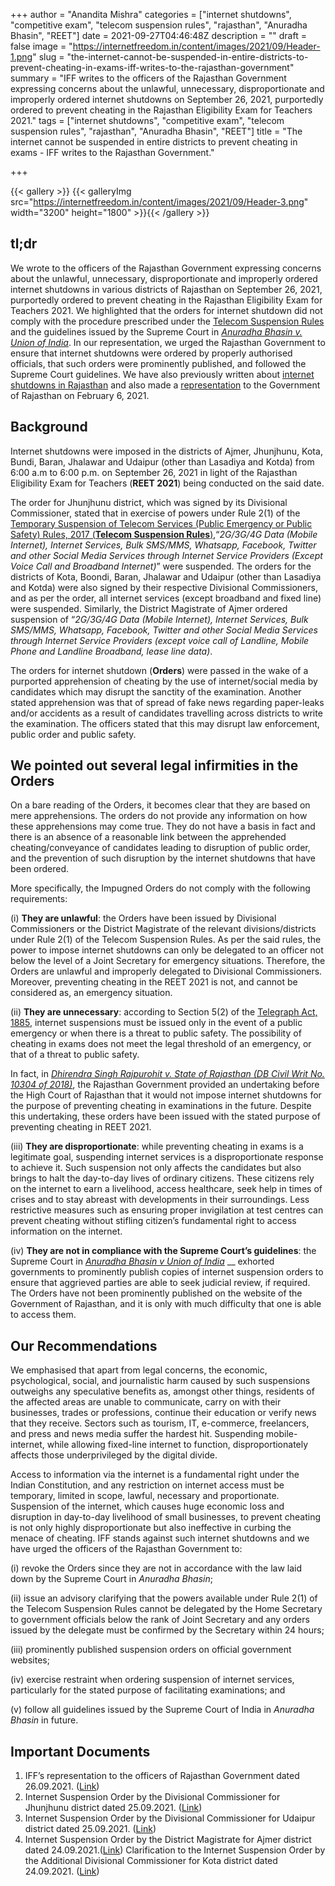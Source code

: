 +++
author = "Anandita Mishra"
categories = ["internet shutdowns", "competitive exam", "telecom suspension rules", "rajasthan", "Anuradha Bhasin", "REET"]
date = 2021-09-27T04:46:48Z
description = ""
draft = false
image = "https://internetfreedom.in/content/images/2021/09/Header-1.png"
slug = "the-internet-cannot-be-suspended-in-entire-districts-to-prevent-cheating-in-exams-iff-writes-to-the-rajasthan-government"
summary = "IFF writes to the officers of the Rajasthan Government expressing concerns about the unlawful, unnecessary, disproportionate and improperly ordered internet shutdowns on September 26, 2021, purportedly ordered to prevent cheating in the Rajasthan Eligibility Exam for Teachers 2021."
tags = ["internet shutdowns", "competitive exam", "telecom suspension rules", "rajasthan", "Anuradha Bhasin", "REET"]
title = "The internet cannot be suspended in entire districts to prevent cheating in exams - IFF writes to the Rajasthan Government."

+++


{{< gallery >}}
{{< galleryImg  src="https://internetfreedom.in/content/images/2021/09/Header-3.png" width="3200" height="1800" >}}{{< /gallery >}}

>>>> <form><script src="https://checkout.razorpay.com/v1/payment-button.js" data-payment_button_id="pl_HLkgeWGQLMuddp" async> </script> </form>

## tl;dr

We wrote to the officers of the Rajasthan Government expressing concerns about the unlawful, unnecessary, disproportionate and improperly ordered internet shutdowns in various districts of Rajasthan on September 26, 2021, purportedly ordered to prevent cheating in the Rajasthan Eligibility Exam for Teachers 2021. We highlighted that the orders for internet shutdown did not comply with the procedure prescribed under the [Telecom Suspension Rules](https://dot.gov.in/sites/default/files/Suspension%20Rules.pdf) and the guidelines issued by the Supreme Court in [_Anuradha Bhasin v. Union of India_](https://indiankanoon.org/doc/82461587/). In our representation, we urged the Rajasthan Government to ensure that internet shutdowns were ordered by properly authorised officials,  that such orders were prominently published, and followed the Supreme Court guidelines. We have also previously written about [internet shutdowns in Rajasthan](https://internetfreedom.in/rajasthan-internet-shutdown-orders-continue-to-be-passed-by-unauthorized-officials/) and also made a [representation](https://internetfreedom.in/rajasthan-govt-internet-shutdown-representation/) to the Government of Rajasthan on February 6, 2021.

## Background

Internet shutdowns were imposed in the districts of Ajmer, Jhunjhunu, Kota, Bundi, Baran, Jhalawar and Udaipur (other than Lasadiya and Kotda) from 6:00 a.m to 6:00 p.m. on September 26, 2021 in light of the Rajasthan Eligibility Exam for Teachers (**REET 2021**) being conducted on the said date.

The order for Jhunjhunu district, which was signed by its Divisional Commissioner, stated that in exercise of powers under Rule 2(1) of the [Temporary Suspension of Telecom Services (Public Emergency or Public Safety) Rules, 2017 (**Telecom Suspension Rules**)](https://dot.gov.in/sites/default/files/Suspension%20Rules.pdf), ​​“_2G/3G/4G Data (Mobile Internet), Internet Services, Bulk SMS/MMS, Whatsapp, Facebook, Twitter and other Social Media Services through Internet Service Providers (Except Voice Call and Broadband Internet)_” were suspended. The orders for the districts of Kota, Boondi, Baran, Jhalawar and Udaipur (other than Lasadiya and Kotda) were also signed by their respective Divisional Commissioners, and as per the order, all internet services (except broadband and fixed line) were suspended. Similarly, the District Magistrate of Ajmer ordered suspension of “_2G/3G/4G Data (Mobile Internet), Internet Services, Bulk SMS/MMS, Whatsapp, Facebook, Twitter and other Social Media Services through Internet Service Providers (except voice call of Landline, Mobile Phone and Landline Broadband, lease line data)_.

The orders for internet shutdown (**Orders**) were passed in the wake of a purported apprehension of cheating by the use of internet/social media by candidates which may disrupt the sanctity of the examination. Another stated apprehension was that of spread of fake news regarding paper-leaks and/or accidents as a result of candidates travelling across districts to write the examination. The officers stated that this may disrupt law enforcement, public order and public safety.

## We pointed out several legal infirmities in the Orders

On a bare reading of the Orders, it becomes clear that they are based on mere apprehensions. The orders do not provide any information on how these apprehensions may come true. They do not have a basis in fact and there is an absence of a reasonable link between the apprehended cheating/conveyance of candidates leading to disruption of public order, and the prevention of such disruption by the internet shutdowns that have been ordered.

More specifically, the Impugned Orders do not comply with the following requirements:

(i) **They are unlawful**: the Orders have been issued by Divisional Commissioners or the District Magistrate of the relevant divisions/districts under Rule 2(1) of the Telecom Suspension Rules. As per the said rules, the power to impose internet shutdowns can only be delegated to an officer not below the level of a Joint Secretary for emergency situations. Therefore, the Orders are unlawful and improperly delegated to Divisional Commissioners. Moreover, preventing cheating in the REET 2021 is not, and cannot be considered as, an emergency situation.

(ii) **They are unnecessary**: according to Section 5(2) of the [Telegraph Act, 1885](https://dot.gov.in/act-rules-content/2442), internet suspensions must be issued only in the event of a public emergency or when there is a threat to public safety. The possibility of cheating in exams does not meet the legal threshold of an emergency, or that of a threat to public safety.

In fact, in [_Dhirendra Singh  Rajpurohit v. State of Rajasthan (DB Civil Writ No. 10304 of 2018)_](https://drive.google.com/file/d/1j3vT1YEYPF5Y83_095n3lWm2vk018Lts/view?usp=sharing), the Rajasthan Government provided an undertaking before the High Court of Rajasthan that it would not impose internet shutdowns for the purpose of preventing cheating in examinations in the future. Despite this undertaking, these orders have been issued with the stated purpose of preventing cheating in REET 2021.

(iii) **They are disproportionate**: while preventing cheating in exams is a legitimate goal, suspending internet services is a disproportionate response to achieve it. Such suspension not only affects the candidates but also brings to halt the day-to-day lives of ordinary citizens. These citizens rely on the internet to earn a livelihood, access healthcare, seek help in times of crises and to stay abreast with developments in their surroundings. Less restrictive measures such as ensuring proper invigilation at test centres can prevent cheating without stifling citizen’s fundamental right to access information on the internet.

(iv) **They are not in compliance with the Supreme Court’s guidelines**: the Supreme Court in [_Anuradha Bhasin v Union of India_](https://indiankanoon.org/doc/82461587/) __ exhorted governments to prominently publish copies of internet suspension orders to ensure that aggrieved parties are able to seek judicial review, if required. The Orders have not been prominently published on the website of the Government of Rajasthan, and it is only with much difficulty that one is able to access them.



## Our Recommendations

We emphasised that apart from legal concerns, the economic, psychological, social, and journalistic harm caused by such suspensions outweighs any speculative benefits as, amongst other things, residents of the affected areas are unable to communicate, carry on with their businesses, trades or professions, continue their education or verify news that they receive. Sectors such as tourism, IT, e-commerce, freelancers, and press and news media suffer the hardest hit. Suspending mobile-internet, while allowing  fixed-line internet to function, disproportionately affects those underprivileged by the digital divide.

Access to information via the internet is a fundamental right under the Indian Constitution, and any restriction on internet access must be temporary, limited in scope, lawful, necessary and proportionate. Suspension of the internet, which causes huge economic loss and disruption in day-to-day livelihood of small businesses, to prevent cheating is not only highly disproportionate but also ineffective in curbing the menace of cheating. IFF stands against such internet shutdowns and we have urged the officers of the Rajasthan Government to:

(i) revoke the Orders since they are not in accordance with the law laid down by the Supreme Court in _Anuradha Bhasin_;

(ii)  issue an advisory clarifying that the powers available under Rule 2(1) of the Telecom Suspension Rules cannot be delegated by the Home Secretary to government officials below the rank of Joint Secretary and any orders issued by the delegate must be confirmed by the Secretary within 24 hours;

(iii) prominently published suspension orders on official government websites;

(iv) exercise restraint when ordering suspension of internet services, particularly for the stated purpose of facilitating examinations; and

(v) follow all guidelines issued by the Supreme Court of India in _Anuradha Bhasin_ in future.



## Important Documents

1. IFF’s representation to the officers of Rajasthan Government dated 26.09.2021. ([Link](https://drive.google.com/file/d/1pZZwKEPP-OkMj1WReWowiyHgb3tB-wrq/view?usp=sharing))
2. Internet Suspension Order by the Divisional Commissioner for Jhunjhunu district dated 25.09.2021. ([Link](https://drive.google.com/file/d/1HAhdESN9UBeAB93Rpbv2RrA7UEILbxG2/view?usp=sharing))
3. Internet Suspension Order by the Divisional Commissioner for Udaipur district dated 25.09.2021. ([Link](https://drive.google.com/file/d/1s7tUPxgwuYAYNFR7rs4oB9m0mY79TYh_/view?usp=sharing))
4. Internet Suspension Order by the District  Magistrate for Ajmer district dated 24.09.2021.([Link](https://drive.google.com/file/d/1FxvFISwRIVE9Q1LwMYy43XaHou_ftcvp/view?usp=sharing)) Clarification to the Internet Suspension Order by the Additional Divisional Commissioner for Kota district dated 24.09.2021. ([Link](https://drive.google.com/file/d/1A95Zc9WuXBy-GWgaLKZP9sPl3niXUaan/view?usp=sharing))

> > > <form><script src="https://cdn.razorpay.com/static/widget/subscription-button.js" data-subscription_button_id="pl_HLk5qU1K35hmPH" data-button_theme="brand-color" async> </script> </form>

